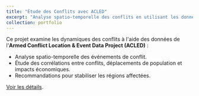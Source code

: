 ```yaml
---
title: "Étude des Conflits avec ACLED"
excerpt: "Analyse spatio-temporelle des conflits en utilisant les données ACLED et leurs impacts économiques.<br/><img src='/images/acled_conflicts.png'>"
collection: portfolio
---
```


Ce projet examine les dynamiques des conflits à l'aide des données de l'**Armed Conflict Location & Event Data Project (ACLED)** :

- Analyse spatio-temporelle des événements de conflit.
- Étude des corrélations entre conflits, déplacements de population et impacts économiques.
- Recommandations pour stabiliser les régions affectées.

[Voir les détails](https://lienverslerapport.com).

